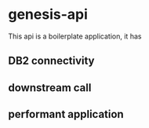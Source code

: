 # genesis-api

This api is a boilerplate application, it has 
## DB2 connectivity
## downstream call
## performant application
